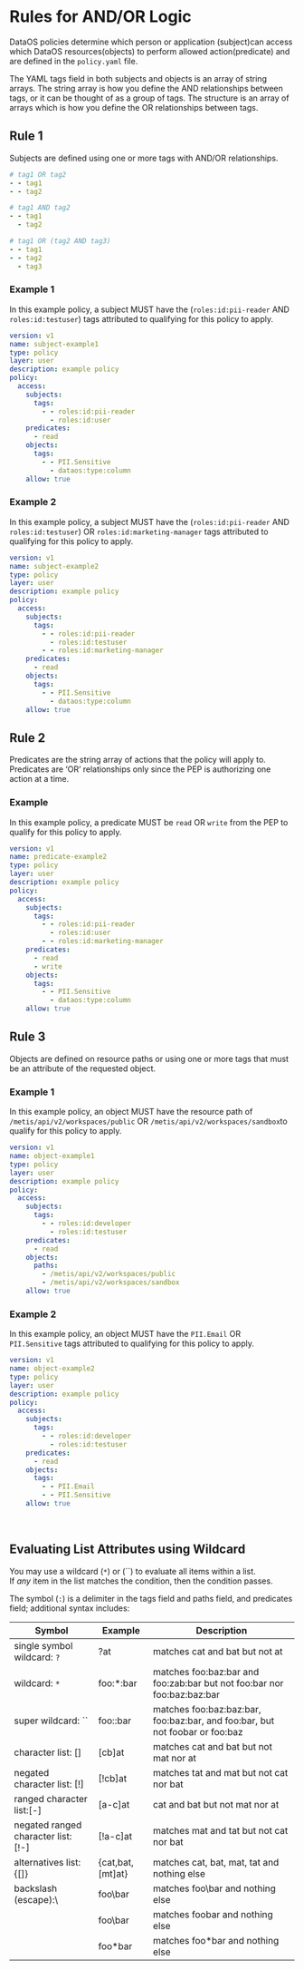 # Rules for AND/OR Logic

DataOS policies determine which person or application (subject)can access which DataOS resources(objects) to perform allowed action(predicate) and are defined in the `policy.yaml`
file.

The YAML tags field in both subjects and objects is an array of string arrays.
The string array is how you define the AND relationships between tags, or it can be thought of as a group of tags. The structure is an array of arrays which is how you define the OR relationships between tags.

## Rule 1

Subjects are defined using one or more tags with AND/OR relationships.

```yaml
# tag1 OR tag2
- - tag1
- - tag2

# tag1 AND tag2
- - tag1
  - tag2

# tag1 OR (tag2 AND tag3)
- - tag1
- - tag2
  - tag3
```

### Example 1
In this example policy, a subject MUST have the (`roles:id:pii-reader` AND `roles:id:testuser`) tags attributed to qualifying for this policy to apply.

```yaml
version: v1
name: subject-example1
type: policy
layer: user
description: example policy
policy:
  access:
    subjects:
      tags:
        - - roles:id:pii-reader
          - roles:id:user
    predicates:
      - read
    objects:
      tags:
        - - PII.Sensitive
          - dataos:type:column
    allow: true
```

### Example 2

In this example policy, a subject MUST have the (`roles:id:pii-reader` AND `roles:id:testuser`) OR `roles:id:marketing-manager` tags attributed to qualifying for this policy to apply.

```yaml
version: v1
name: subject-example2
type: policy
layer: user
description: example policy
policy:
  access:
    subjects:
      tags:
        - - roles:id:pii-reader
          - roles:id:testuser
        - - roles:id:marketing-manager
    predicates:
      - read
    objects:
      tags:
        - - PII.Sensitive
          - dataos:type:column
    allow: true
```

## Rule 2

Predicates are the string array of actions that the policy will apply to. Predicates are ‘OR’ relationships only since the PEP is authorizing one action at a time.

### Example 

In this example policy, a predicate MUST be `read` OR `write` from the PEP to qualify for this policy to apply.

```yaml
version: v1
name: predicate-example2
type: policy
layer: user
description: example policy
policy:
  access:
    subjects:
      tags:
        - - roles:id:pii-reader
          - roles:id:user
        - - roles:id:marketing-manager
    predicates:
      - read
      - write
    objects:
      tags:
        - - PII.Sensitive
          - dataos:type:column
    allow: true
```

## Rule 3

Objects are defined on resource paths or using one or more tags that must be an attribute of the requested object.

### Example 1

In this example policy, an object MUST have the resource path of `/metis/api/v2/workspaces/public` OR `/metis/api/v2/workspaces/sandbox`to qualify for this policy to apply.

```yaml
version: v1
name: object-example1
type: policy
layer: user
description: example policy
policy:
  access:
    subjects:
      tags:
        - - roles:id:developer
          - roles:id:testuser
    predicates:
      - read
    objects:
      paths:
        - /metis/api/v2/workspaces/public
        - /metis/api/v2/workspaces/sandbox
    allow: true
```

### Example 2

In this example policy, an object MUST have the `PII.Email` OR `PII.Sensitive` tags attributed to qualifying for this policy to apply.

```yaml
version: v1
name: object-example2
type: policy
layer: user
description: example policy
policy:
  access:
    subjects:
      tags:
        - - roles:id:developer
          - roles:id:testuser
    predicates:
      - read
    objects:
      tags:
        - - PII.Email
        - - PII.Sensitive
    allow: true
```
<br>

## Evaluating List Attributes using Wildcard

You may use a wildcard (`*`) or (``) to evaluate all items within a list.  If *any* item in the list matches the condition, then the condition passes.

The symbol (`:`) is a delimiter in the tags field and paths field, and predicates field; additional syntax includes:

<center>

| Symbol | Example | Description |
| --- | --- | --- |
| single symbol wildcard: `?` | ?at | matches cat and bat but not at |
| wildcard: `*` | foo:*:bar | matches foo:baz:bar and foo:zab:bar but not foo:bar nor foo:baz:baz:bar |
| super wildcard: `` |  foo::bar | matches foo:baz:baz:bar, foo:baz:bar, and foo:bar, but not foobar or foo:baz |
| character list: [] | [cb]at | matches cat and bat but not mat nor at |
| negated character list: [!] | [!cb]at | matches tat and mat but not cat nor bat |
| ranged character list:[-] | [a-c]at | cat and bat but not mat nor at |
| negated ranged character list: [!-] | [!a-c]at  | matches mat and tat but not cat nor bat |
| alternatives list: {[]} | {cat,bat,[mt]at}  | matches cat, bat, mat, tat and nothing else |
| backslash (escape):\ | foo\\bar | matches foo\bar and nothing else |
|  | foo\bar  | matches foobar and nothing else |
|  | foo\*bar | matches foo*bar and nothing else |

<center>